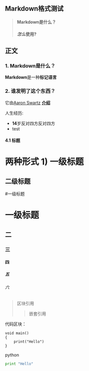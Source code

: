 ## Markdown格式测试
> #### Markdown是什么？
> #### *怎么*使用?

## 正文
### 1. Markdown是什么？
**Markdown**是一种**标记语言**

### 2. 谁发明了这个东西？
它由[Aaron Swartz](http://www.aaronsw.com/)
[**介绍**](www.163.com)

人生经历:
+ **14**岁反对四方反对四方
+ test

#### 4.1 标题
两种形式
1)
一级标题
================
二级标题
----------------

#一级标题
# 一级标题
## 二
### 三
#### 四
##### 五
###### 六

>区块引用
>>嵌套引用

代码区块：

    void main()
    {
        print("Hello")
    }

python
```python
print "Hello"
```
